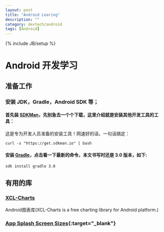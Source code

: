 ```yaml
---
layout: post
title: "Android Learing"
description: ""
category: devtech/android
tags: [Android]
---
```

{% include JB/setup %}

# Android 开发学习

## 准备工作

### 安装 JDK，Gradle，Android SDK 等；

#### 首先装 [SDKMan](http://sdkman.io/)，先别急去一个个下载，这里介绍就是安装其他开发工具的工具：

这是专为开发人员准备的安装工具！网速好的话，一句话搞定：

```
curl -s "https://get.sdkman.io" | bash
```

#### 安装 [Gradle](https://gradle.org/gradle-download/)，点击看一下最新的命令，本文书写时还是 3.0 版本，如下:

```
sdk install gradle 3.0
```



## 有用的库

### [XCL-Charts](https://github.com/xcltapestry/XCL-Charts)

Android图表库(XCL-Charts is a free charting library for Android platform.)

### [App Splash Screen Sizes](https://github.com/phonegap/phonegap/wiki/App-Splash-Screen-Sizes){:target="_blank"}